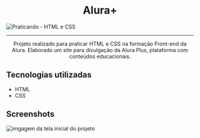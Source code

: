 <h1 align="center"> Alura+ </h1>

![Praticando - HTML e CSS](https://github.com/Katiusciamr/alura-plus/assets/110988756/9244ae4c-a47d-4487-8b37-88551db55a36)

<hr>

<p align="center">Projeto realizado para praticar HTML e CSS na formação Front-end da Alura. Elaborado um site para divulgação da Alura Plus, plataforma com conteúdos educacionais.</p>

## Tecnologias utilizadas
* HTML
* CSS

## Screenshots
![imgagem da tela inicial do projeto](https://github.com/Katiusciamr/alura-plus/assets/110988756/b52b4fdf-db3e-4dde-af25-94b739845631)
